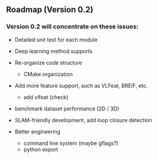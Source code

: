 ## Roadmap (Version 0.2)

### Version 0.2 will concentrate on these issues: 

* Detailed unit test for each module

* Deep learning method supports

* Re-organize code structure  
    - CMake organization

* Add more feature support, such as VLFeat, BREIF, etc.  
    - add vlfeat (check)

* benchmark dataset performance (2D / 3D)

* SLAM-friendly development, add loop closure detection

* Better engineering  
    - command line system (maybe gflags?)  
    - python export

